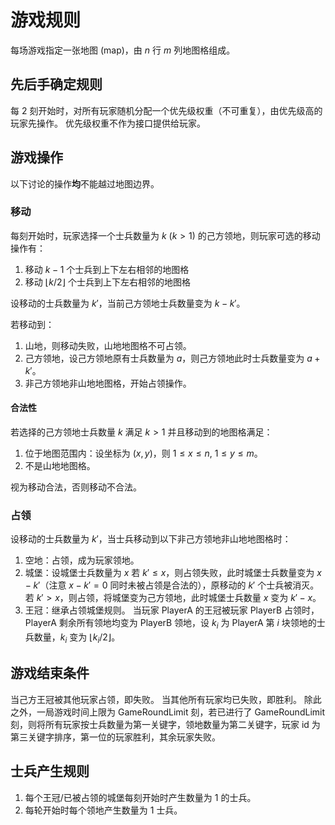 # 游戏规则

每场游戏指定一张地图 (map)，由 $n$ 行 $m$ 列地图格组成。

## 先后手确定规则

每 $2$ 刻开始时，对所有玩家随机分配一个优先级权重（不可重复），由优先级高的玩家先操作。
优先级权重不作为接口提供给玩家。

## 游戏操作

以下讨论的操作**均**不能越过地图边界。

### 移动

每刻开始时，玩家选择一个士兵数量为 $k\ (k > 1)$ 的己方领地，则玩家可选的移动操作有：

1. 移动 $k - 1$ 个士兵到上下左右相邻的地图格
2. 移动 $\lfloor k / 2 \rfloor$ 个士兵到上下左右相邻的地图格

设移动的士兵数量为 $k'$，当前己方领地士兵数量变为 $k - k'$。

若移动到：

1. 山地，则移动失败，山地地图格不可占领。
2. 己方领地，设己方领地原有士兵数量为 $a$，则己方领地此时士兵数量变为 $a + k'$。
3. 非己方领地非山地地图格，开始占领操作。

#### 合法性

若选择的己方领地士兵数量 $k$ 满足 $k > 1$ 并且移动到的地图格满足：

1. 位于地图范围内：设坐标为 $(x, y)$，则 $1 \leq x \leq n,\ 1 \leq y \leq m$。
2. 不是山地地图格。

视为移动合法，否则移动不合法。

### 占领

设移动的士兵数量为 $k'$，当士兵移动到以下非己方领地非山地地图格时：

1. 空地：占领，成为玩家领地。
2. 城堡：设城堡士兵数量为 $x$
   若 $k' \leq x$，则占领失败，此时城堡士兵数量变为 $x - k'$（注意 $x - k' = 0$ 同时未被占领是合法的），原移动的 $k'$ 个士兵被消灭。
   若 $k' > x$，则占领，将城堡变为己方领地，此时城堡士兵数量 $x$ 变为 $k' - x$。
3. 王冠：继承占领城堡规则。
   当玩家 PlayerA 的王冠被玩家 PlayerB 占领时，PlayerA 剩余所有领地均变为 PlayerB 领地，设 $k_i$ 为 PlayerA 第 $i$ 块领地的士兵数量，$k_i$ 变为 $\lfloor{k_i/2}\rfloor$。

## 游戏结束条件

当己方王冠被其他玩家占领，即失败。
当其他所有玩家均已失败，即胜利。
除此之外，一局游戏时间上限为 GameRoundLimit 刻，若已进行了 GameRoundLimit 刻，则将所有玩家按士兵数量为第一关键字，领地数量为第二关键字，玩家 id 为第三关键字排序，第一位的玩家胜利，其余玩家失败。

## 士兵产生规则

1. 每个王冠/已被占领的城堡每刻开始时产生数量为 $1$ 的士兵。
2. 每轮开始时每个领地产生数量为 $1$ 士兵。
